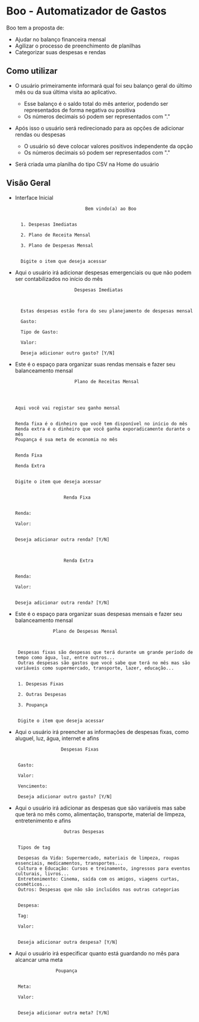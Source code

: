 
# Boo - Automatizador de Gastos

Boo tem a proposta de:
- Ajudar no balanço financeira mensal
- Agilizar o processo de preenchimento de planilhas
- Categorizar suas despesas e rendas

## Como utilizar

- O usuário primeiramente informará qual foi seu balanço geral do último mês ou da sua última visita ao aplicativo.
    - Esse balanço é o saldo total do mês anterior, podendo ser representados de forma negativa ou positiva
    - Os números decimais só podem ser representados com "."

- Após isso o usuário será redirecionado para as opções de adicionar rendas ou despesas
    - O usuário só deve colocar valores positivos independente da opção
    - Os números decimais só podem ser representados com "."

- Será criada uma planilha do tipo CSV na Home do usuário



## Visão Geral

- Interface Inicial

                      
                                Bem vindo(a) ao Boo
                      

        1. Despesas Imediatas

        2. Plano de Receita Mensal

        3. Plano de Despesas Mensal


        Digite o item que deseja acessar


- Aqui o usuário irá adicionar despesas emergenciais ou que não podem ser contabilizados no início do mês 

                      
                            Despesas Imediatas
                      


        Estas despesas estão fora do seu planejamento de despesas mensal

        Gasto:

        Tipo de Gasto:

        Valor:

        Deseja adicionar outro gasto? [Y/N]


- Este é o espaço para organizar suas rendas mensais e fazer seu balanceamento mensal

                   
                            Plano de Receitas Mensal
                    



      Aqui você vai registar seu ganho mensal


      Renda fixa é o dinheiro que você tem disponível no início do mês
      Renda extra é o dinheiro que você ganha exporadicamente durante o mês
      Poupança é sua meta de economia no mês


      Renda Fixa

      Renda Extra


      Digite o item que deseja acessar

                         
                        Renda Fixa
                         

      Renda:

      Valor:


      Deseja adicionar outra renda? [Y/N]


                         
                        Renda Extra
                         

      Renda:

      Valor:


      Deseja adicionar outra renda? [Y/N]


- Este é o espaço para organizar suas despesas mensais e fazer seu balanceamento mensal

                   
                    Plano de Despesas Mensal
                   


       Despesas fixas são despesas que terá durante um grande período de tempo como água, luz, entre outros...
       Outras despesas são gastos que você sabe que terá no mês mas são variáveis como supermercado, transporte, lazer, educação...


       1. Despesas Fixas

       2. Outras Despesas

       3. Poupança


       Digite o item que deseja acessar



- Aqui o usuário irá preencher as informações de despesas fixas, como aluguel, luz, água, internet e afins

                        
                       Despesas Fixas
                        

       Gasto:

       Valor:

       Vencimento:

       Deseja adicionar outro gasto? [Y/N]



- Aqui o usuário irá adicionar as despesas que são variáveis mas sabe que terá no mês como, alimentação, transporte, material de limpeza, entretenimento e afins

                         
                        Outras Despesas
                         

       Tipos de tag

       Despesas da Vida: Supermercado, materiais de limpeza, roupas essenciais, medicamentos, transportes...
       Cultura e Educação: Cursos e treinamento, ingressos para eventos culturais, livros...
       Entretenimento: Cinema, saída com os amigos, viagens curtas, cosméticos...
       Outros: Despesas que não são incluídos nas outras categorias


       Despesa:

       Tag:

       Valor:


       Deseja adicionar outra despesa? [Y/N]


- Aqui o usuário irá especificar quanto está guardando no mês para alcancar uma meta

                      
                     Poupança
                      

       Meta:

       Valor:


       Deseja adicionar outra meta? [Y/N]



